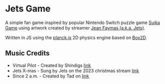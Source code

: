 # Jets Game

A simple fan game inspired by popular Nintendo Switch puzzle game [Suika Game](https://github.com/BSCode/jets-game.git) using artwork created by streamer [Jean Faymas (a.k.a. Jets)](https://www.twitch.tv/jeanfaymas).

Written in JS using the [planck.js](https://piqnt.com/planck.js) 2D physics engine based on [Box2D](https://box2d.org/).

## Music Credits

* Virtual Pilot - Created by Shindigs [link](https://www.youtube.com/watch?v=xxhrk_pMl2w)
* Jets X-mas - Sung by Jets on the 2023 christmas stream [link](https://www.twitch.tv/videos/2013766898?t=00h40m00s)
* Since 2 a.m. - Created by Tad on [link](https://www.youtube.com/watch?v=zJjwX6MP87Y)